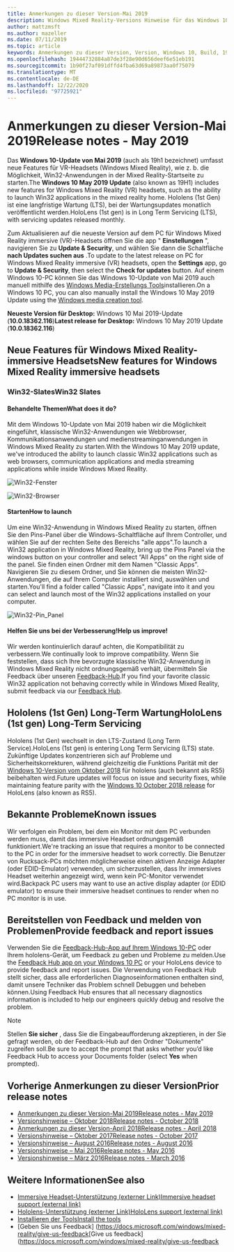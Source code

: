 ```yaml
---
title: Anmerkungen zu dieser Version-Mai 2019
description: Windows Mixed Reality-Versions Hinweise für das Windows 10-Update vom Mai 2019 (auch als 19h1 bekannt).
author: mattzmsft
ms.author: mazeller
ms.date: 07/11/2019
ms.topic: article
keywords: Anmerkungen zu dieser Version, Version, Windows 10, Build, 19h1, Betriebssystem, Mai 2019
ms.openlocfilehash: 19444732884a87de3f28e90d656deef6e51eb191
ms.sourcegitcommit: 1b90f27af091dffd4fba63d69a89873aa0f75079
ms.translationtype: MT
ms.contentlocale: de-DE
ms.lasthandoff: 12/22/2020
ms.locfileid: "97725921"
---
```

# <a name="release-notes---may-2019"></a><span data-ttu-id="3ee9a-104">Anmerkungen zu dieser Version-Mai 2019</span><span class="sxs-lookup"><span data-stu-id="3ee9a-104">Release notes - May 2019</span></span>

<span data-ttu-id="3ee9a-105">Das **Windows 10-Update von Mai 2019** (auch als 19h1 bezeichnet) umfasst neue Features für VR-Headsets (Windows Mixed Reality), wie z. b. die Möglichkeit, Win32-Anwendungen in der Mixed Reality-Startseite zu starten.</span><span class="sxs-lookup"><span data-stu-id="3ee9a-105">The **Windows 10 May 2019 Update** (also known as 19H1) includes new features for Windows Mixed Reality (VR) headsets, such as the ability to launch Win32 applications in the mixed reality home.</span></span> <span data-ttu-id="3ee9a-106">Hololens (1st Gen) ist eine langfristige Wartung (LTS), bei der Wartungsupdates monatlich veröffentlicht werden.</span><span class="sxs-lookup"><span data-stu-id="3ee9a-106">HoloLens (1st gen) is in Long Term Servicing (LTS), with servicing updates released monthly.</span></span>

<span data-ttu-id="3ee9a-107">Zum Aktualisieren auf die neueste Version auf dem PC für Windows Mixed Reality immersive (VR)-Headsets öffnen Sie die app " **Einstellungen** ", navigieren Sie zu **Update & Security**, und wählen Sie dann die Schaltfläche **nach Updates suchen aus** .</span><span class="sxs-lookup"><span data-stu-id="3ee9a-107">To update to the latest release on PC for Windows Mixed Reality immersive (VR) headsets, open the **Settings** app, go to **Update & Security**, then select the **Check for updates** button.</span></span> <span data-ttu-id="3ee9a-108">Auf einem Windows 10-PC können Sie das Windows 10-Update von Mai 2019 auch manuell mithilfe des [Windows Media-Erstellungs Tools](https://www.microsoft.com/software-download/windows10)installieren.</span><span class="sxs-lookup"><span data-stu-id="3ee9a-108">On a Windows 10 PC, you can also manually install the Windows 10 May 2019 Update using the [Windows media creation tool](https://www.microsoft.com/software-download/windows10).</span></span>

<span data-ttu-id="3ee9a-109">**Neueste Version für Desktop:** Windows 10 Mai 2019-Update (**10.0.18362.116**)</span><span class="sxs-lookup"><span data-stu-id="3ee9a-109">**Latest release for Desktop:** Windows 10 May 2019 Update (**10.0.18362.116**)</span></span><br>

## <a name="new-features-for-windows-mixed-reality-immersive-headsets"></a><span data-ttu-id="3ee9a-110">Neue Features für Windows Mixed Reality-immersive Headsets</span><span class="sxs-lookup"><span data-stu-id="3ee9a-110">New features for Windows Mixed Reality immersive headsets</span></span>

### <a name="win32-slates"></a><span data-ttu-id="3ee9a-111">Win32-Slates</span><span class="sxs-lookup"><span data-stu-id="3ee9a-111">Win32 Slates</span></span>

#### <a name="what-does-it-do"></a><span data-ttu-id="3ee9a-112">Behandelte Themen</span><span class="sxs-lookup"><span data-stu-id="3ee9a-112">What does it do?</span></span> 
<span data-ttu-id="3ee9a-113">Mit dem Windows 10-Update von Mai 2019 haben wir die Möglichkeit eingeführt, klassische Win32-Anwendungen wie Webbrowser, Kommunikationsanwendungen und medienstreaminganwendungen in Windows Mixed Reality zu starten.</span><span class="sxs-lookup"><span data-stu-id="3ee9a-113">With the Windows 10 May 2019 update, we've introduced the ability to launch classic Win32 applications such as web browsers, communication applications and media streaming applications while inside Windows Mixed Reality.</span></span> 

![Win32-Fenster](images/mr-win32-slates-1.png)

![Win32-Browser](images/mr-win32-slates-2.png)

#### <a name="how-to-launch"></a><span data-ttu-id="3ee9a-116">Starten</span><span class="sxs-lookup"><span data-stu-id="3ee9a-116">How to launch</span></span>
<span data-ttu-id="3ee9a-117">Um eine Win32-Anwendung in Windows Mixed Reality zu starten, öffnen Sie den Pins-Panel über die Windows-Schaltfläche auf Ihrem Controller, und wählen Sie auf der rechten Seite des Bereichs "alle apps".</span><span class="sxs-lookup"><span data-stu-id="3ee9a-117">To launch a Win32 application in Windows Mixed Reality, bring up the Pins Panel via the windows button on your controller and select “All Apps” on the right side of the panel.</span></span>  <span data-ttu-id="3ee9a-118">Sie finden einen Ordner mit dem Namen "Classic Apps". Navigieren Sie zu diesem Ordner, und Sie können die meisten Win32-Anwendungen, die auf Ihrem Computer installiert sind, auswählen und starten.</span><span class="sxs-lookup"><span data-stu-id="3ee9a-118">You'll find a folder called "Classic Apps", navigate into it and you can select and launch most of the Win32 applications installed on your computer.</span></span>

![Win32-Pin_Panel](images/mr-win32-slates-pinspanel.png)

#### <a name="help-us-improve"></a><span data-ttu-id="3ee9a-120">Helfen Sie uns bei der Verbesserung!</span><span class="sxs-lookup"><span data-stu-id="3ee9a-120">Help us improve!</span></span>
<span data-ttu-id="3ee9a-121">Wir werden kontinuierlich darauf achten, die Kompatibilität zu verbessern.</span><span class="sxs-lookup"><span data-stu-id="3ee9a-121">We continually look to improve compatibility.</span></span>  <span data-ttu-id="3ee9a-122">Wenn Sie feststellen, dass sich Ihre bevorzugte klassische Win32-Anwendung in Windows Mixed Reality nicht ordnungsgemäß verhält, übermitteln Sie Feedback über unseren [Feedback-Hub](https://support.microsoft.com//help/4021566/windows-10-send-feedback-to-microsoft-with-feedback-hub).</span><span class="sxs-lookup"><span data-stu-id="3ee9a-122">If you find your favorite classic Win32 application not behaving correctly while in Windows Mixed Reality, submit feedback via our [Feedback Hub](https://support.microsoft.com//help/4021566/windows-10-send-feedback-to-microsoft-with-feedback-hub).</span></span>

## <a name="hololens-1st-gen-long-term-servicing"></a><span data-ttu-id="3ee9a-123">Hololens (1st Gen) Long-Term Wartung</span><span class="sxs-lookup"><span data-stu-id="3ee9a-123">HoloLens (1st gen) Long-Term Servicing</span></span>

<span data-ttu-id="3ee9a-124">Hololens (1st Gen) wechselt in den LTS-Zustand (Long Term Service).</span><span class="sxs-lookup"><span data-stu-id="3ee9a-124">HoloLens (1st gen) is entering Long Term Servicing (LTS) state.</span></span> <span data-ttu-id="3ee9a-125">Zukünftige Updates konzentrieren sich auf Probleme und Sicherheitskorrekturen, während gleichzeitig die Funktions Parität mit der [Windows 10-Version vom Oktober 2018](release-notes-october-2018.md) für hololens (auch bekannt als RS5) beibehalten wird.</span><span class="sxs-lookup"><span data-stu-id="3ee9a-125">Future updates will focus on issue and security fixes, while maintaining feature parity with the [Windows 10 October 2018 release](release-notes-october-2018.md) for HoloLens (also known as RS5).</span></span> 

## <a name="known-issues"></a><span data-ttu-id="3ee9a-126">Bekannte Probleme</span><span class="sxs-lookup"><span data-stu-id="3ee9a-126">Known issues</span></span>

<span data-ttu-id="3ee9a-127">Wir verfolgen ein Problem, bei dem ein Monitor mit dem PC verbunden werden muss, damit das immersive Headset ordnungsgemäß funktioniert.</span><span class="sxs-lookup"><span data-stu-id="3ee9a-127">We're tracking an issue that requires a monitor to be connected to the PC in order for the immersive headset to work correctly.</span></span> <span data-ttu-id="3ee9a-128">Die Benutzer von Rucksack-PCs möchten möglicherweise einen aktiven Anzeige Adapter (oder EDID-Emulator) verwenden, um sicherzustellen, dass Ihr immersives Headset weiterhin angezeigt wird, wenn kein PC-Monitor verwendet wird.</span><span class="sxs-lookup"><span data-stu-id="3ee9a-128">Backpack PC users may want to use an active display adapter (or EDID emulator) to ensure their immersive headset continues to render when no PC monitor is in use.</span></span> 

## <a name="provide-feedback-and-report-issues"></a><span data-ttu-id="3ee9a-129">Bereitstellen von Feedback und melden von Problemen</span><span class="sxs-lookup"><span data-stu-id="3ee9a-129">Provide feedback and report issues</span></span>

<span data-ttu-id="3ee9a-130">Verwenden Sie die [Feedback-Hub-App auf Ihrem Windows 10-PC](https://docs.microsoft.com/windows/mixed-reality/give-us-feedback) oder Ihrem hololens-Gerät, um Feedback zu geben und Probleme zu melden.</span><span class="sxs-lookup"><span data-stu-id="3ee9a-130">Use the [Feedback Hub app on your Windows 10 PC](https://docs.microsoft.com/windows/mixed-reality/give-us-feedback) or your HoloLens device to provide feedback and report issues.</span></span> <span data-ttu-id="3ee9a-131">Die Verwendung von Feedback Hub stellt sicher, dass alle erforderlichen Diagnoseinformationen enthalten sind, damit unsere Techniker das Problem schnell Debuggen und beheben können.</span><span class="sxs-lookup"><span data-stu-id="3ee9a-131">Using Feedback Hub ensures that all necessary diagnostics information is included to help our engineers quickly debug and resolve the problem.</span></span>

>[!NOTE]
><span data-ttu-id="3ee9a-132">Stellen **Sie sicher** , dass Sie die Eingabeaufforderung akzeptieren, in der Sie gefragt werden, ob der Feedback-Hub auf den Ordner "Dokumente" zugreifen soll.</span><span class="sxs-lookup"><span data-stu-id="3ee9a-132">Be sure to accept the prompt that asks whether you’d like Feedback Hub to access your Documents folder (select **Yes** when prompted).</span></span>

## <a name="prior-release-notes"></a><span data-ttu-id="3ee9a-133">Vorherige Anmerkungen zu dieser Version</span><span class="sxs-lookup"><span data-stu-id="3ee9a-133">Prior release notes</span></span>

* [<span data-ttu-id="3ee9a-134">Anmerkungen zu dieser Version-Mai 2019</span><span class="sxs-lookup"><span data-stu-id="3ee9a-134">Release notes - May 2019</span></span>](release-notes-may-2019.md)
* [<span data-ttu-id="3ee9a-135">Versionshinweise – Oktober 2018</span><span class="sxs-lookup"><span data-stu-id="3ee9a-135">Release notes - October 2018</span></span>](release-notes-october-2018.md)
* [<span data-ttu-id="3ee9a-136">Anmerkungen zu dieser Version-April 2018</span><span class="sxs-lookup"><span data-stu-id="3ee9a-136">Release notes - April 2018</span></span>](release-notes-april-2018.md)
* [<span data-ttu-id="3ee9a-137">Versionshinweise – Oktober 2017</span><span class="sxs-lookup"><span data-stu-id="3ee9a-137">Release notes - October 2017</span></span>](release-notes-october-2017.md)
* [<span data-ttu-id="3ee9a-138">Versionshinweise – August 2016</span><span class="sxs-lookup"><span data-stu-id="3ee9a-138">Release notes - August 2016</span></span>](release-notes-august-2016.md)
* [<span data-ttu-id="3ee9a-139">Versionshinweise – Mai 2016</span><span class="sxs-lookup"><span data-stu-id="3ee9a-139">Release notes - May 2016</span></span>](release-notes-may-2016.md)
* [<span data-ttu-id="3ee9a-140">Versionshinweise – März 2016</span><span class="sxs-lookup"><span data-stu-id="3ee9a-140">Release notes - March 2016</span></span>](release-notes-march-2016.md)

## <a name="see-also"></a><span data-ttu-id="3ee9a-141">Weitere Informationen</span><span class="sxs-lookup"><span data-stu-id="3ee9a-141">See also</span></span>
* [<span data-ttu-id="3ee9a-142">Immersive Headset-Unterstützung (externer Link)</span><span class="sxs-lookup"><span data-stu-id="3ee9a-142">Immersive headset support (external link)</span></span>](https://docs.microsoft.com/windows/mixed-reality/enthusiast-guide/troubleshooting-windows-mixed-reality)
* [<span data-ttu-id="3ee9a-143">Hololens-Unterstützung (externer Link)</span><span class="sxs-lookup"><span data-stu-id="3ee9a-143">HoloLens support (external link)</span></span>](https://support.microsoft.com/products/hololens)
* [<span data-ttu-id="3ee9a-144">Installieren der Tools</span><span class="sxs-lookup"><span data-stu-id="3ee9a-144">Install the tools</span></span>](https://docs.microsoft.com/windows/mixed-reality/develop/install-the-tools)
* <span data-ttu-id="3ee9a-145">[Geben Sie uns Feedback] (https://docs.microsoft.com/windows/mixed-reality/give-us-feedback</span><span class="sxs-lookup"><span data-stu-id="3ee9a-145">[Give us feedback](https://docs.microsoft.com/windows/mixed-reality/give-us-feedback</span></span>

